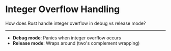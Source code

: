 # Integer Overflow Handling

How does Rust handle integer overflow in debug vs release mode?

---

- **Debug mode**: Panics when integer overflow occurs
- **Release mode**: Wraps around (two's complement wrapping)